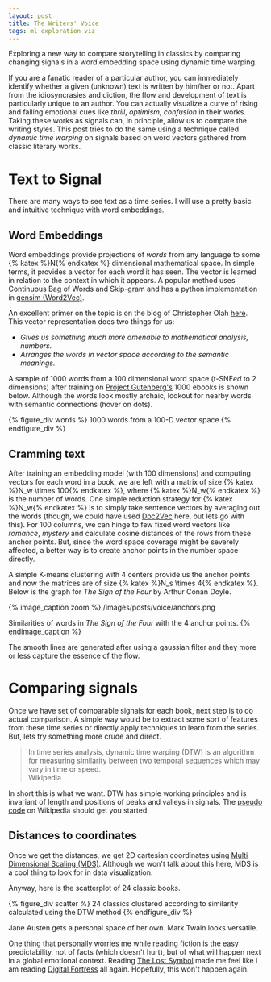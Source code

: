 ```yaml
---
layout: post
title: The Writers' Voice
tags: ml exploration viz
---
```


<script src="https://d3js.org/d3.v3.min.js"></script>

<style>
#scatter, #words {
  font-size: 12px;
}

.tooltip {
  position: absolute;
  width: 200px;
  height: 28px;
  pointer-events: none;
  font-size: 12px;
}

.footer {
  bottom: -16px;
  position: relative;
}

</style>

<p class="post-intro" markdown="1">
Exploring a new way to compare storytelling in classics by comparing changing
signals in a word embedding space using dynamic time warping.
</p>
<!--more-->

<span class="dropcap">I</span>f you are a fanatic reader of a particular author,
you can immediately identify whether a given (unknown) text is written by
him/her or not. Apart from the idiosyncrasies and diction, the flow and
development of text is particularly unique to an author. You can actually
visualize a curve of rising and falling emotional cues like *thrill*,
*optimism*, *confusion* in their works. Taking these works as signals can, in
principle, allow us to compare the writing styles. This post tries to do the
same using a technique called *dynamic time warping* on signals based on word
vectors gathered from classic literary works.

# Text to Signal

There are many ways to see text as a time series. I will use a pretty basic and
intuitive technique with word embeddings.

## Word Embeddings

Word embeddings provide projections of *words* from any language to some {%
katex %}N{% endkatex %} dimensional mathematical space. In simple terms, it
provides a vector for each word it has seen. The vector is learned in relation
to the context in which it appears. A popular method uses Continuous Bag of
Words and Skip-gram and has a python implementation in [gensim
(Word2Vec)](https://radimrehurek.com/gensim/models/word2vec.html).

An excellent primer on the topic is on the blog of Christopher Olah
[here](http://colah.github.io/posts/2014-07-NLP-RNNs-Representations/). This
vector representation does two things for us:

- *Gives us something much more amenable to mathematical analysis, numbers.*
- *Arranges the words in vector space according to the semantic meanings.*

A sample of 1000 words from a 100 dimensional word space (t-SNE*ed* to 2
dimensions) after training on [Project Gutenberg's](https://www.gutenberg.org/)
1000 ebooks is shown below. Although the words look mostly archaic, lookout for
nearby words with semantic connections (hover on dots).

{% figure_div words %}
1000 words from a 100-D vector space
{% endfigure_div %}

## Cramming text

After training an embedding model (with 100 dimensions) and computing vectors
for each word in a book, we are left with a matrix of size {% katex %}N_w \times
100{% endkatex %}, where {% katex %}N_w{% endkatex %} is the number of words.
One simple reduction strategy for {% katex %}N_w{% endkatex %} is to simply take
sentence vectors by averaging out the words (though, we could have used
[Doc2Vec](https://radimrehurek.com/gensim/models/doc2vec.html) here, but lets go
with this). For 100 columns, we can hinge to few fixed word vectors like
*romance*, *mystery* and calculate cosine distances of the rows from these
anchor points. But, since the word space coverage might be severely affected, a
better way is to create anchor points in the number space directly.

A simple K-means clustering with 4 centers provide us the anchor points and now
the matrices are of size {% katex %}N_s \times 4{% endkatex %}. Below is the
graph for *The Sign of the Four* by Arthur Conan Doyle.

{% image_caption zoom %}
/images/posts/voice/anchors.png

Similarities of words in *The Sign of the Four* with the 4 anchor points.
{% endimage_caption %}

The smooth lines are generated after using a gaussian filter and they more or
less capture the essence of the flow.

# Comparing signals

Once we have set of comparable signals for each book, next step is to do actual
comparison. A simple way would be to extract some sort of features from these
time series or directly apply techniques to learn from the series. But, lets try
something more crude and direct.

<blockquote markdown="1">
In time series analysis, dynamic time warping (DTW) is an algorithm for
measuring similarity between two temporal sequences which may vary in time or
speed.
<footer markdown="1">
Wikipedia
</footer>
</blockquote>

In short this is what we want. DTW has simple working principles and is
invariant of length and positions of peaks and valleys in signals. The
[pseudo code](https://en.wikipedia.org/wiki/Dynamic_time_warping#Implementation)
on Wikipedia should get you started.

## Distances to coordinates

Once we get the distances, we get 2D cartesian coordinates using
[Multi Dimensional Scaling (MDS)](https://en.wikipedia.org/wiki/Multidimensional_scaling).
Although we won't talk about this here, MDS is a cool thing to look for in data
visualization.

Anyway, here is the scatterplot of 24 classic books.

{% figure_div scatter %}
24 classics clustered according to similarity calculated using the DTW method
{% endfigure_div %}

Jane Austen gets a personal space of her own. Mark Twain looks versatile.

One thing that personally worries me while reading fiction is the easy
predictability, not of facts (which doesn't hurt), but of what will happen next
in a global emotional context. Reading
[The Lost Symbol](https://www.goodreads.com/book/show/6411961-the-lost-symbol)
made me feel like I am reading
[Digital Fortress](https://www.goodreads.com/book/show/11125.Digital_Fortress)
all again. Hopefully, this won't happen again.

<script src="/scripts/posts/writing/scatter.js">
</script>

<script src="/scripts/posts/writing/words.js">
</script>
